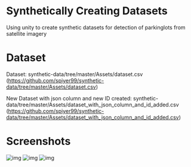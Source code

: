 # Synthetically Creating Datasets
Using unity to create synthetic datasets for detection of parkinglots from satellite imagery

# Dataset
Dataset: synthetic-data/tree/master/Assets/dataset.csv (https://github.com/spiyer99/synthetic-data/tree/master/Assets/dataset.csv)

New Dataset with json column and new ID created: synthetic-data/tree/master/Assets/dataset_with_json_column_and_id_added.csv (https://github.com/spiyer99/synthetic-data/tree/master/Assets/dataset_with_json_column_and_id_added.csv)

# Screenshots

![img](https://raw.githubusercontent.com/spiyer99/synthetic-data/master/Assets/screenshots/screen_768x768_92.png)
![img](https://raw.githubusercontent.com/spiyer99/synthetic-data/master/Assets/screenshots/screen_768x768_179.png)
![img](https://raw.githubusercontent.com/spiyer99/synthetic-data/master/Assets/screenshots/screen_768x768_343.png)


 
